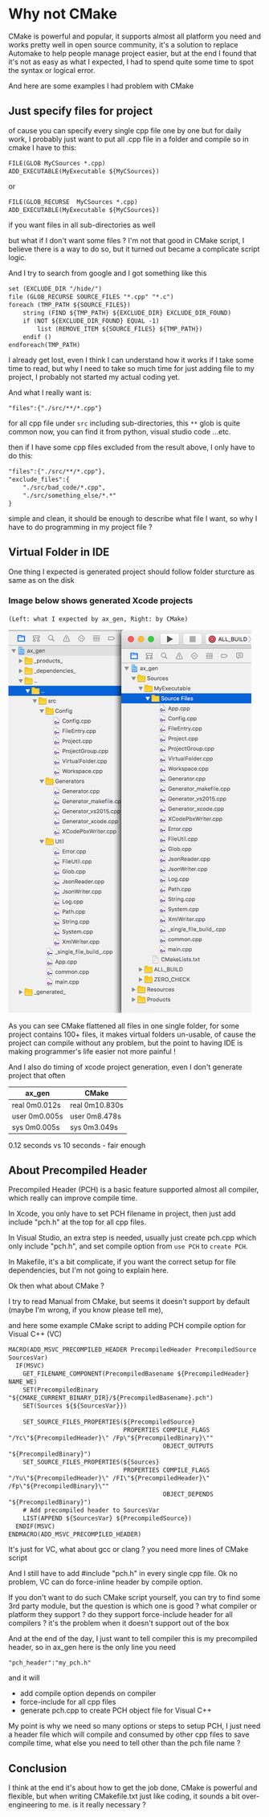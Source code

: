 
# Why not CMake
CMake is powerful and popular, it supports almost all platform you need 
and works pretty well in open source community, it's a solution to replace Automake 
to help people manage project easier, but at the end I found that it's not as easy as what I expected, 
I had to spend quite some time to spot the syntax or logical error.

And here are some examples I had problem with CMake
## Just specify files for project
of cause you can specify every single cpp file one by one
but for daily work, I probably just want to put all .cpp file in a folder and compile
so in cmake I have to this:
```
FILE(GLOB MyCSources *.cpp)
ADD_EXECUTABLE(MyExecutable ${MyCSources})
```
or 
```
FILE(GLOB_RECURSE  MyCSources *.cpp)
ADD_EXECUTABLE(MyExecutable ${MyCSources})
```
if you want files in all sub-directories as well

but what if I don't want some files ? I'm not that good in CMake script,
I believe there is a way to do so, but it turned out became a complicate script logic. 

And I try to search from google and I got something like this

```
set (EXCLUDE_DIR "/hide/")
file (GLOB_RECURSE SOURCE_FILES "*.cpp" "*.c")
foreach (TMP_PATH ${SOURCE_FILES})
    string (FIND ${TMP_PATH} ${EXCLUDE_DIR} EXCLUDE_DIR_FOUND)
    if (NOT ${EXCLUDE_DIR_FOUND} EQUAL -1)
        list (REMOVE_ITEM ${SOURCE_FILES} ${TMP_PATH})
    endif ()
endforeach(TMP_PATH)
```
I already get lost, even I think I can understand how it works if I take some time to read,
but why I need to take so much time for just adding file to my project, I probably not started my actual coding yet.

And what I really want is:
```
"files":{"./src/**/*.cpp"}
```
for all cpp file under `src` including sub-directories, this `**` glob is quite common now,
you can find it from python, visual studio code ...etc.

then if I have some cpp files excluded from the result above, I only have to do this:
```
"files":{"./src/**/*.cpp"},
"exclude_files":{
    "./src/bad_code/*.cpp",
    "./src/something_else/*.*"
}
```
simple and clean, it should be enough to describe what file I want, so why I have to do programming in my project file ?

## Virtual Folder in IDE

One thing I expected is generated project should follow folder sturcture as same as on the disk

### Image below shows generated Xcode projects
`(Left: what I expected by ax_gen, Right: by CMake)`

![Xcode](ScreenShots/CMake_xcode.png)

As you can see CMake flattened all files in one single folder, for some project contains 100+ files,
it makes virtual folders un-usable, of cause the project can compile without any problem,
but the point to having IDE is making programmer's life easier not more painful !

And I also do timing of xcode project generation, even I don't generate project that often

| ax_gen        | CMake          |
|---------------|----------------|
|real	0m0.012s|real	0m10.830s|
|user	0m0.005s|user	0m8.478s |
|sys	0m0.005s|sys	0m3.049s |

0.12 seconds vs 10 seconds - fair enough

## About Precompiled Header
Precompiled Header (PCH) is a basic feature supported almost all compiler, which really can improve compile time.

In Xcode, you only have to set PCH filename in project, then just add include "pch.h" at the top for all cpp files.

In Visual Studio, an extra step is needed, usually just create pch.cpp which only include "pch.h",
and set compile option from `use PCH` to `create PCH`.

In Makefile, it's a bit complicate, if you want the correct setup for file dependencies, but I'm not going to explain here.

Ok then what about CMake ?

I try to read Manual from CMake, but seems it doesn't support by default (maybe I'm wrong, if you know please tell me), 

and here some example CMake script to adding PCH compile option for Visual C++ (VC)
```
MACRO(ADD_MSVC_PRECOMPILED_HEADER PrecompiledHeader PrecompiledSource SourcesVar)
  IF(MSVC)
    GET_FILENAME_COMPONENT(PrecompiledBasename ${PrecompiledHeader} NAME_WE)
    SET(PrecompiledBinary "${CMAKE_CURRENT_BINARY_DIR}/${PrecompiledBasename}.pch")
    SET(Sources ${${SourcesVar}})

    SET_SOURCE_FILES_PROPERTIES(${PrecompiledSource}
                                PROPERTIES COMPILE_FLAGS "/Yc\"${PrecompiledHeader}\" /Fp\"${PrecompiledBinary}\""
                                           OBJECT_OUTPUTS "${PrecompiledBinary}")
    SET_SOURCE_FILES_PROPERTIES(${Sources}
                                PROPERTIES COMPILE_FLAGS "/Yu\"${PrecompiledHeader}\" /FI\"${PrecompiledHeader}\" /Fp\"${PrecompiledBinary}\""
                                           OBJECT_DEPENDS "${PrecompiledBinary}")  
    # Add precompiled header to SourcesVar
    LIST(APPEND ${SourcesVar} ${PrecompiledSource})
  ENDIF(MSVC)
ENDMACRO(ADD_MSVC_PRECOMPILED_HEADER)
```
It's just for VC, what about gcc or clang ? you need more lines of CMake script

And I still have to add #include "pch.h" in every single cpp file. Ok no problem,
VC can do force-inline header by compile option.

If you don't want to do such CMake script yourself, you can try to find some 3rd party module,
but the question is which one is good ? what compiler or platform they support ?
do they support force-include header for all compilers ? it's the problem when it doesn't support out of the box

And at the end of the day, I just want to tell compiler this is my precompiled header,
so in ax_gen here is the only line you need
```
"pch_header":"my_pch.h"
```
and it will 
- add compile option depends on compiler
- force-include for all cpp files
- generate pch.cpp to create PCH object file for Visual C++

My point is why we need so many options or steps to setup PCH, I just need a header file
which will compile and consumed by other cpp files to save compile time, what else you need to tell other than the pch file name ?

## Conclusion
I think at the end it's about how to get the job done, CMake is powerful and flexible,
but when writing CMakefile.txt just like coding, it sounds a bit over-engineering to me. is it really necessary ?

